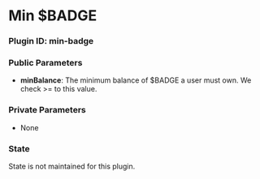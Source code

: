# Min $BADGE

### Plugin ID: min-badge

### Public Parameters

* **minBalance**: The minimum balance of $BADGE a user must own. We check >= to this value.

### Private Parameters

* None

### State

State is not maintained for this plugin.
